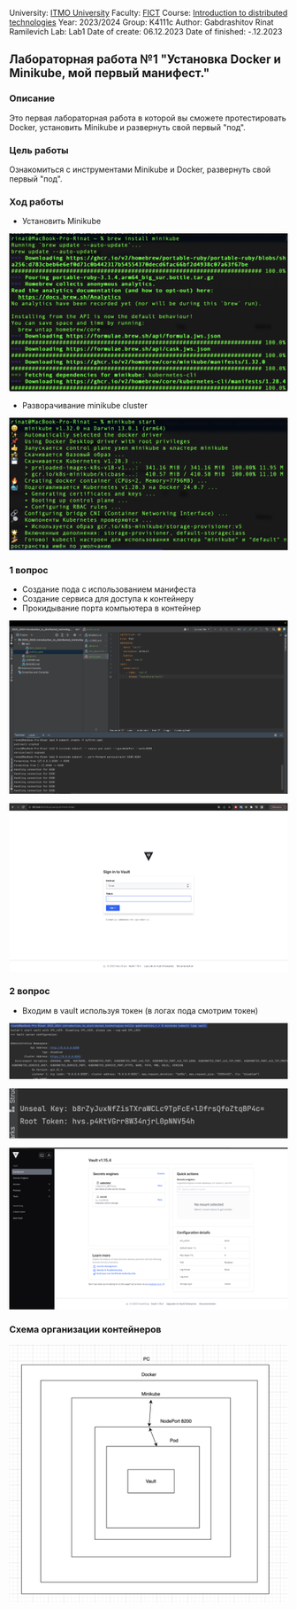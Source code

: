 University: [ITMO University](https://itmo.ru/ru/)
Faculty: [FICT](https://fict.itmo.ru)
Course: [Introduction to distributed technologies](https://github.com/itmo-ict-faculty/introduction-to-distributed-technologies)
Year: 2023/2024
Group: K4111c
Author: Gabdrashitov Rinat Ramilevich
Lab: Lab1
Date of create: 06.12.2023
Date of finished: -.12.2023

## Лабораторная работа №1 "Установка Docker и Minikube, мой первый манифест."
### Описание
Это первая лабораторная работа в которой вы сможете протестировать Docker, установить Minikube и развернуть свой первый "под".

### Цель работы
Ознакомиться с инструментами Minikube и Docker, развернуть свой первый "под".

### Ход работы

- Установить Minikube

![install_minicube](screens/install_minikube.png)

- Разворачивание minikube cluster

![minicube_start](screens/minicube_start.png)

### 1 вопрос
- Создание пода с использованием манифеста
- Создание сервиса для доступа к контейнеру
- Прокидывание порта компьютера в контейнер

![create_service](screens/create_service.png)

![localhost](screens/localhost.png)

### 2 вопрос
- Входим в vault используя токен (в логах пода смотрим токен)

![check_token](screens/check_token_command.png)

![token](screens/token.png)

![app](screens/app_vault.png)

### Схема организации контейнеров

![schema](screens/schema.png)